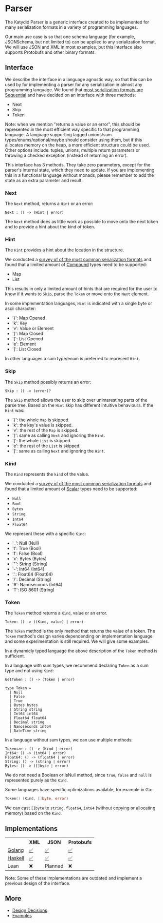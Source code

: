 # Parser

The Katydid Parser is a generic interface created to be implemented for many serialization formats in a variety of programming languages.

Our main use case is so that one schema language (for example, JSONSchema, but not limited to) can be applied to any serialization format.
We will use JSON and XML in most examples, but this interface also supports Protobufs and other binary formats.

## Interface

We describe the interface in a language agnostic way, so that this can be used by for implementing a parser for any serialization in almost any programming language.
We found that [most serialization formats are Sequential](./survey/comparison.md) and have decided on an interface with three methods:

* Next
* Skip
* Token

Note: when we mention "returns a value or an error", this should be represented in the most efficient way specific to that programming language.
A language supporting tagged unions/sum types/enums/optional/maybe should consider using them, but if this allocates memory on the heap, a more efficient structure could be used.
Other options include: tuples, unions, multiple return parameters or throwing a checked exception (instead of returning an error).

This interface has 3 methods. They take zero parameters, except for the parser's internal state, which they need to update.
If you are implementing this in a functional language without monads, please remember to add the state as an extra parameter and result.

### Next

The `Next` method, returns a `Hint` or an error:

```
Next : () -> (Hint | error)
```

The `Next` method does as little work as possible to move onto the next token and to provide a hint about the kind of token.

### Hint

The `Hint` provides a hint about the location in the structure.

We conducted a [survey of of the most common serialization formats](./survey/Readme.md) and found that a limited amount of [Compound](./compound.md) types need to be supported:

* Map
* List

This results in only a limited amount of hints that are required for the user to know if it wants to `Skip`, parse the `Token` or move onto the `Next` element.

In some implementation languages, `Hint` is indicated with a single byte or ascii character:

* '{': Map Opened
* 'k': Key
* 'v': Value or Element
* '}': Map Closed
* '[': List Opened
* 'e': Element
* ']': List Closed

In other languages a sum type/enum is preferred to represent `Hint`.

### Skip

The `Skip` method possibly returns an error:

```
Skip : () -> (error)?
```

The `Skip` method allows the user to skip over uninteresting parts of the parse tree.
Based on the `Hint` skip has different intuitive behaviours. If the `Hint` was:

* '{': the whole `Map` is skipped.
* 'k': the key's value is skipped.
* 'v': the rest of the `Map` is skipped.
* '}': same as calling `Next` and ignoring the `Hint`.
* '[': the whole `List` is skipped.
* 'e': the rest of the `List` is skipped.
* ']': same as calling `Next` and ignoring the `Hint`.

### Kind

The `Kind` represents the `kind` of the value.

We conducted a [survey of of the most common serialization formats](./survey/Readme.md) and found that a limited amount of [Scalar](./scalar.md) types need to be supported:

* `Null`
* `Bool`
* `Bytes`
* `String`
* `Int64`
* `Float64`

We represent these with a specific `Kind`:

* '_': Null (Null)
* 't': True (Bool)
* 'f': False (Bool)
* 'x': Bytes (Bytes)
* '"': String (String)
* '-': Int64 (Int64)
* '.': Float64 (Float64)
* '/': Decimal (String)
* '9': Nanoseconds (Int64)
* 'T': ISO 8601 (String)

### Token

The `Token` method returns a `Kind`, value or an error.

```
Token: () -> ((Kind, value) | error)
```

The `Token` method is the only method that returns the value of a token.
The `Token` method's design varies dependending on implementation language and some experimentation is still required.
We will give some examples.

In a dynamicly typed language the above description of the `Token` method is sufficient.

In a language with sum types, we recommend declaring `Token` as a sum type and not using `Kind`:
```
GetToken : () -> (Token | error)

type Token =
  | Null
  | False
  | True
  | Bytes bytes
  | String string
  | Int64 int64
  | Float64 float64
  | Decimal string
  | Nanoseconds int64
  | DateTime string
```

In a language without sum types, we can use multiple methods:
```
Tokenize : () -> (Kind | error)
Int64: () -> (int64 | error)
Float64: () -> (float64 | error)
String: () -> (string | error)
Bytes: () -> ([]byte | error)
```
We do not need a Boolean or IsNull method, since `true`, `false` and `null` is represented purely as the `Kind`.

Some languages have specific optimizations available, for example in Go:
```go
Token() (Kind, []byte, error)
```
We can cast `[]byte` to `string`, `float64`, `int64` (without copying or allocating memory) based on the `Kind`.

## Implementations

<table>

<tr>
<th></th>
<th>XML</th>
<th>JSON</th>
<th>Protobufs</th>
</tr>

<tr>
<td><a href="https://github.com/katydid/parser-go">Golang</a></td>
<td><a href="https://github.com/katydid/parser-go-xml">✅</a></td>
<td><a href="https://github.com/katydid/parser-go-json">✅</a></td>
<td><a href="https://github.com/katydid/parser-go-proto">✅</a></td>
</tr>

<tr>
<td><a href="https://github.com/katydid/katydid-haskell">Haskell</a></td>
<td><a href="https://github.com/katydid/katydid-haskell/blob/master/src/Data/Katydid/Parser/Xml.hs">✅</a></td>
<td><a href="https://github.com/katydid/katydid-haskell/blob/master/src/Data/Katydid/Parser/Json.hs">✅</a></td>
<td><a href="https://github.com/katydid/katydid-haskell/blob/master/src/Data/Katydid/Parser/Protobuf/Protobuf.hs">✅</a></td>
</tr>

<tr>
<td>Lean</td>
<td>❌</td>
<td>Planned</td>
<td>❌</td>
</tr>

</table>

Note: Some of these implementations are outdated and implement a previous design of the interface.

## More

* [Design Decisions](./design.md)
* [Examples](./examples.md)
